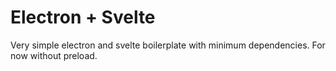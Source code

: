 # Electron + Svelte
Very simple electron and svelte boilerplate with minimum dependencies. For now without preload. 
